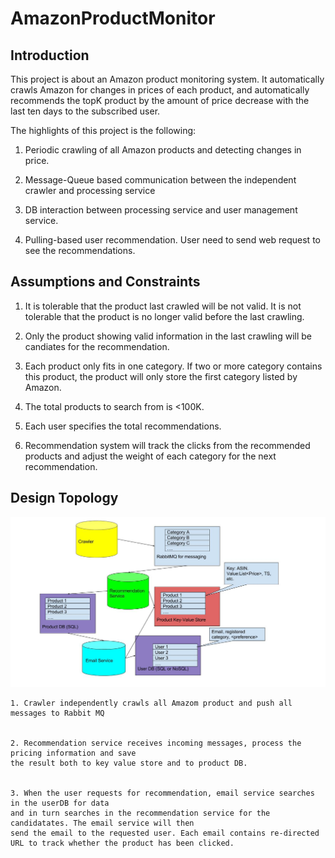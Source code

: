 # AmazonProductMonitor
## Introduction
This project is about an Amazon product monitoring system. It automatically crawls
Amazon for changes in prices of each product, and automatically recommends the topK
product by the amount of price decrease with the last ten days to the subscribed user.

The highlights of this project is the following:
1. Periodic crawling of all Amazon products and detecting changes in price.

1. Message-Queue based communication between the independent crawler and processing service

1. DB interaction between processing service and user management service.
 
1. Pulling-based user recommendation.  User need to send web request to see the recommendations.
 
## Assumptions and Constraints

1. It is tolerable that the product last crawled will be not valid. 
It is not tolerable that the product  is no longer valid before the last crawling.

1. Only the product showing valid information in the last crawling will be candiates for the recommendation.
1. Each product only fits in one category. If two or more category contains this product, the product will only store the first category listed by Amazon.

1. The total products to search from is <100K.

1. Each user specifies the total recommendations. 

1. Recommendation system will track the clicks from the recommended products and adjust the weight of each category for the next recommendation.


## Design Topology

![](https://github.com/yefeiw/AmazonProductMonitor/blob/master/resources/Topology.jpg)

```
1. Crawler independently crawls all Amazom product and push all messages to Rabbit MQ


2. Recommendation service receives incoming messages, process the pricing information and save 
the result both to key value store and to product DB.


3. When the user requests for recommendation, email service searches in the userDB for data
and in turn searches in the recommendation service for the candidatates. The email service will then
send the email to the requested user. Each email contains re-directed URL to track whether the product has been clicked.

```


